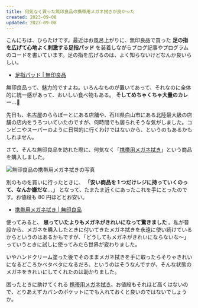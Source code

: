 ```yaml
---
title: 何気なく買った無印良品の携帯用メガネ拭きが良かった
created: 2023-09-08
updated: 2023-09-08
---
```


こんにちは、ひらたけです。最近はお風呂上がりに、無印良品で買った **足の指を広げて心地よく刺激する足指パッド** を装着しながらブログ記事やプログラムのコードを書いています。足の指を広げるのは、よく知らないけどなんか良いらしい。

- [足指パッド | 無印良品](https://www.muji.com/jp/ja/store/cmdty/detail/4945247103670)

無印良品って、魅力的ですよね。いろんなものが置いてあって、それなのに全体的に統一感があって、おいしい食べ物もある。 **そしてめちゃくちゃ大量のカレー…🍛**

先日も、名古屋のららぽーとにある店舗や、石川県白山市にある北陸最大級の店舗の店内をうろついていたのですが、何時間でも居られそうな気がしました。コンビニやスーパーのように日常的に行くわけではないから、というのもあるかもしれません。

さて、そんな無印良品を訪れた際に、何気なく「[携帯用メガネ拭き](https://www.muji.com/jp/ja/store/cmdty/detail/4548718959402)」という商品を購入しました。

![無印良品の携帯用メガネ拭きの写真](70d7b5b8-3261-4f2b-3587-38a5d408d700)

別のものを買いに行ったときに、 **「安い商品を 1 つだけレジに持っていくのって、なんか嫌だな…」** となって、たまたま近くにあったこれを手にとったのです。お値段も 80 円ほどとお安い。

- [携帯用メガネ拭き | 無印良品](https://www.muji.com/jp/ja/store/cmdty/detail/4548718959402)

使ってみると、 **思っていたよりもメガネがきれいになって驚きました** 。私が普段から、メガネを購入したときに付いてきたメガネ拭きを永遠に使い続けているからというのはあるかもですが、「どうしてもメガネがきれいにならないな～」っていうときに試しに使ってみたら世界が変わりました。

いやハンドクリーム塗った後でそのままメガネ拭きを手に取ったらそりゃきれいになるどころかベタベタになるだろ、というのはそうなんですが、そんな状態のメガネをきれいにしてくれたのは助かりました。

困ったときに助けてくれる [携帯用メガネ拭き](https://www.muji.com/jp/ja/store/cmdty/detail/4548718959402)。お値段もそれほど高くはないので、とりあえずカバンのポケットにでも入れておくと良いのではないでしょうか。
